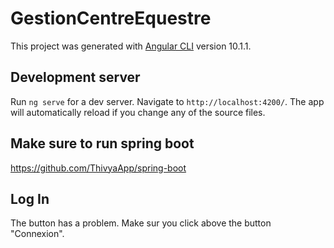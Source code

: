 # GestionCentreEquestre

This project was generated with [Angular CLI](https://github.com/angular/angular-cli) version 10.1.1.

## Development server

Run `ng serve` for a dev server. Navigate to `http://localhost:4200/`. The app will automatically reload if you change any of the source files.


## Make sure to run spring boot 
https://github.com/ThivyaApp/spring-boot 


## Log In

The button has a problem. Make sur you click above the button "Connexion".

